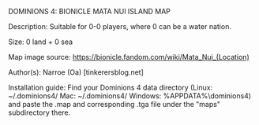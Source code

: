 DOMINIONS 4: BIONICLE MATA NUI ISLAND MAP

Description: Suitable for 0-0 players, where 0 can be a water nation.

Size: 0 land + 0 sea

Map image source: https://bionicle.fandom.com/wiki/Mata_Nui_(Location)

Author(s): Narroe (Oa) [tinkerersblog.net]

Installation guide: Find your Dominions 4 data directory (Linux: ~/.dominions4/ Mac: ~/.dominions4/ Windows: %APPDATA%\dominions4\) and paste the .map and corresponding .tga file under the "maps" subdirectory there.
